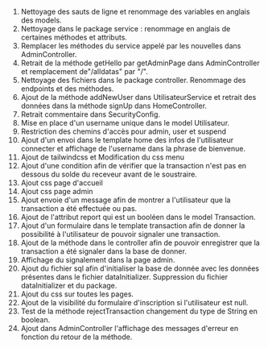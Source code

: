 1. Nettoyage des sauts de ligne et renommage des variables en anglais des models.
2. Nettoyage dans le package service : renommage en anglais de certaines méthodes et attributs.
3. Remplacer les méthodes du service appelé par les nouvelles dans AdminController.
4. Retrait de la méthode getHello par getAdminPage dans AdminController et remplacement de"/alldatas" par "/".
5. Nettoyage des fichiers dans le package controller. Renommage des endpoints et des méthodes.
6. Ajout de la méthode addNewUser dans UtilisateurService et retrait des données dans la méthode signUp dans HomeController.
7. Retrait commentaire dans SecurityConfig.
8. Mise en place d'un username unique dans le model Utilisateur.
9. Restriction des chemins d'accès pour admin, user et suspend
10. Ajout d'un envoi dans le template home des infos de l'utilisateur connecter et affichage de l'username dans la phrase de bienvenue.
11. Ajout de tailwindcss et Modification du css menu
12. Ajout d'une condition afin de vérifier que la transaction n'est pas en dessous du solde du receveur avant de le soustraire.
13. Ajout css page d'accueil
14. Ajout css page admin
15. Ajout envoie d'un message afin de montrer a l'utilisateur que la transaction a été effectuée ou pas.
16. Ajout de l'attribut report qui est un booléen dans le model Transaction.
17. Ajout d'un formulaire dans le template transaction afin de donner la possibilité à l'utilisateur de pouvoir signaler une transaction.
18. Ajout de la méthode dans le controller afin de pouvoir enregistrer que la transaction a été signaler dans la base de donner.
19. Affichage du signalement dans la page admin.
20. Ajout du fichier sql afin d'initialiser la base de donnée avec les données présentes dans le fichier dataInitializer. Suppression du fichier dataInitializer et du package.
21. Ajout du css sur toutes les pages.
22. Ajout de la visibilité du formulaire d'inscription si l'utilisateur est null.
23. Test de la méthode rejectTransaction changement du type de String en boolean.
24. Ajout dans AdminController l'affichage des messages d'erreur en fonction du retour de la méthode.